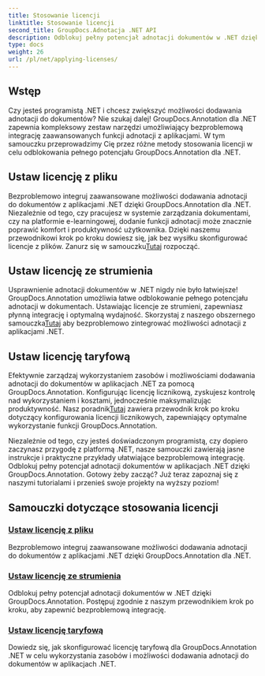 ```yaml
---
title: Stosowanie licencji
linktitle: Stosowanie licencji
second_title: GroupDocs.Adnotacja .NET API
description: Odblokuj pełny potencjał adnotacji dokumentów w .NET dzięki GroupDocs.Annotation. Postępuj zgodnie z naszymi szczegółowymi samouczkami, aby zapewnić bezproblemową integrację.
type: docs
weight: 26
url: /pl/net/applying-licenses/
---
```

## Wstęp

Czy jesteś programistą .NET i chcesz zwiększyć możliwości dodawania adnotacji do dokumentów? Nie szukaj dalej! GroupDocs.Annotation dla .NET zapewnia kompleksowy zestaw narzędzi umożliwiający bezproblemową integrację zaawansowanych funkcji adnotacji z aplikacjami. W tym samouczku przeprowadzimy Cię przez różne metody stosowania licencji w celu odblokowania pełnego potencjału GroupDocs.Annotation dla .NET.

## Ustaw licencję z pliku
Bezproblemowo integruj zaawansowane możliwości dodawania adnotacji do dokumentów z aplikacjami .NET dzięki GroupDocs.Annotation dla .NET. Niezależnie od tego, czy pracujesz w systemie zarządzania dokumentami, czy na platformie e-learningowej, dodanie funkcji adnotacji może znacznie poprawić komfort i produktywność użytkownika. Dzięki naszemu przewodnikowi krok po kroku dowiesz się, jak bez wysiłku skonfigurować licencje z plików. Zanurz się w samouczku[Tutaj](./set-license-from-file/) rozpocząć.

## Ustaw licencję ze strumienia
 Usprawnienie adnotacji dokumentów w .NET nigdy nie było łatwiejsze! GroupDocs.Annotation umożliwia łatwe odblokowanie pełnego potencjału adnotacji w dokumentach. Ustawiając licencje ze strumieni, zapewniasz płynną integrację i optymalną wydajność. Skorzystaj z naszego obszernego samouczka[Tutaj](./set-license-from-stream/) aby bezproblemowo zintegrować możliwości adnotacji z aplikacjami .NET.

## Ustaw licencję taryfową
Efektywnie zarządzaj wykorzystaniem zasobów i możliwościami dodawania adnotacji do dokumentów w aplikacjach .NET za pomocą GroupDocs.Annotation. Konfigurując licencję licznikową, zyskujesz kontrolę nad wykorzystaniem i kosztami, jednocześnie maksymalizując produktywność. Nasz poradnik[Tutaj](./set-metered-license/) zawiera przewodnik krok po kroku dotyczący konfigurowania licencji licznikowych, zapewniający optymalne wykorzystanie funkcji GroupDocs.Annotation.

Niezależnie od tego, czy jesteś doświadczonym programistą, czy dopiero zaczynasz przygodę z platformą .NET, nasze samouczki zawierają jasne instrukcje i praktyczne przykłady ułatwiające bezproblemową integrację. Odblokuj pełny potencjał adnotacji dokumentów w aplikacjach .NET dzięki GroupDocs.Annotation. Gotowy żeby zacząć? Już teraz zapoznaj się z naszymi tutorialami i przenieś swoje projekty na wyższy poziom!

## Samouczki dotyczące stosowania licencji
### [Ustaw licencję z pliku](./set-license-from-file/)
Bezproblemowo integruj zaawansowane możliwości dodawania adnotacji do dokumentów z aplikacjami .NET dzięki GroupDocs.Annotation dla .NET.
### [Ustaw licencję ze strumienia](./set-license-from-stream/)
Odblokuj pełny potencjał adnotacji dokumentów w .NET dzięki GroupDocs.Annotation. Postępuj zgodnie z naszym przewodnikiem krok po kroku, aby zapewnić bezproblemową integrację.
### [Ustaw licencję taryfową](./set-metered-license/)
Dowiedz się, jak skonfigurować licencję taryfową dla GroupDocs.Annotation .NET w celu wykorzystania zasobów i możliwości dodawania adnotacji do dokumentów w aplikacjach .NET.